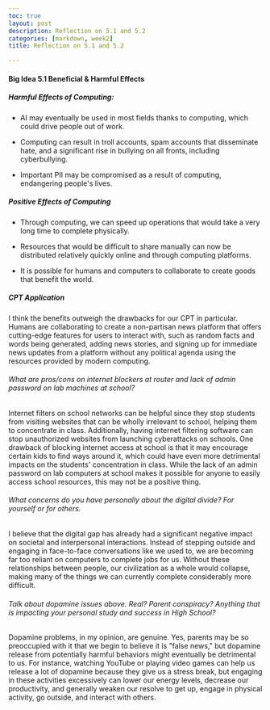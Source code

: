 ```yaml
---
toc: true
layout: post
description: Reflection on 5.1 and 5.2
categories: [markdown, week2]
title: Reflection on 5.1 and 5.2

---
```


#### Big Idea 5.1 Beneficial & Harmful Effects
##### Harmful Effects of Computing:

- AI may eventually be used in most fields thanks to computing, which could drive people out of work.

- Computing can result in troll accounts, spam accounts that disseminate hate, and a significant rise in bullying on all fronts, including cyberbullying.

- Important PII may be compromised as a result of computing, endangering people's lives.

##### Positive Effects of Computing

- Through computing, we can speed up operations that would take a very long time to complete physically.

- Resources that would be difficult to share manually can now be distributed relatively quickly online and through computing platforms.

- It is possible for humans and computers to collaborate to create goods that benefit the world.

##### CPT Application

I think the benefits outweigh the drawbacks for our CPT in particular. Humans are collaborating to create a non-partisan news platform that offers cutting-edge features for users to interact with, such as random facts and words being generated, adding news stories, and signing up for immediate news updates from a platform without any political agenda using the resources provided by modern computing.

###### What are pros/cons on internet blockers at router and lack of admin password on lab machines at school?
Internet filters on school networks can be helpful since they stop students from visiting websites that can be wholly irrelevant to school, helping them to concentrate in class. Additionally, having internet filtering software can stop unauthorized websites from launching cyberattacks on schools. One drawback of blocking internet access at school is that it may encourage certain kids to find ways around it, which could have even more detrimental impacts on the students' concentration in class. While the lack of an admin password on lab computers at school makes it possible for anyone to easily access school resources, this may not be a positive thing.

###### What concerns do you have personally about the digital divide? For yourself or for others.
I believe that the digital gap has already had a significant negative impact on societal and interpersonal interactions. Instead of stepping outside and engaging in face-to-face conversations like we used to, we are becoming far too reliant on computers to complete jobs for us. Without these relationships between people, our civilization as a whole would collapse, making many of the things we can currently complete considerably more difficult.

###### Talk about dopamine issues above. Real? Parent conspiracy? Anything that is impacting your personal study and success in High School?
Dopamine problems, in my opinion, are genuine. Yes, parents may be so preoccupied with it that we begin to believe it is "false news," but dopamine release from potentially harmful behaviors might eventually be detrimental to us. For instance, watching YouTube or playing video games can help us release a lot of dopamine because they give us a stress break, but engaging in these activities excessively can lower our energy levels, decrease our productivity, and generally weaken our resolve to get up, engage in physical activity, go outside, and interact with others.



